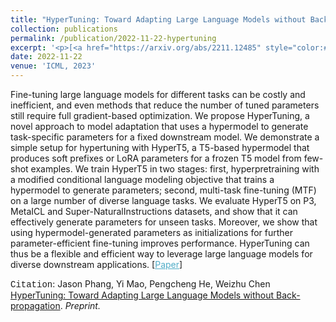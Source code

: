 ```yaml
---
title: "HyperTuning: Toward Adapting Large Language Models without Back-propagation"
collection: publications
permalink: /publication/2022-11-22-hypertuning
excerpt: '<p>[<a href="https://arxiv.org/abs/2211.12485" style="color:#51ADC8;">Paper</a>] - <a href="/publication/2022-11-22-hypertuning" style="color:#51ADC8;">Abstract</a><br /><span style="font-family:Courier New">Citation</span>: Jason Phang, Yi Mao, Pengcheng He, Weizhu Chen <u>HyperTuning: Toward Adapting Large Language Models without Back-propagation</u>. <i>Preprint.</i></p>'
date: 2022-11-22
venue: 'ICML, 2023'
---
```


Fine-tuning large language models for different tasks can be costly and inefficient, and even methods that reduce the number of tuned parameters still require full gradient-based optimization. We propose HyperTuning, a novel approach to model adaptation that uses a hypermodel to generate task-specific parameters for a fixed downstream model. We demonstrate a simple setup for hypertuning with HyperT5, a T5-based hypermodel that produces soft prefixes or LoRA parameters for a frozen T5 model from few-shot examples. We train HyperT5 in two stages: first, hyperpretraining with a modified conditional language modeling objective that trains a hypermodel to generate parameters; second, multi-task fine-tuning (MTF) on a large number of diverse language tasks. We evaluate HyperT5 on P3, MetaICL and Super-NaturalInstructions datasets, and show that it can effectively generate parameters for unseen tasks. Moreover, we show that using hypermodel-generated parameters as initializations for further parameter-efficient fine-tuning improves performance. HyperTuning can thus be a flexible and efficient way to leverage large language models for diverse downstream applications.
[<a href="https://arxiv.org/abs/2211.12485" style="color:#51ADC8;">Paper</a>]

<span style="font-family:Courier New">Citation</span>: Jason Phang, Yi Mao, Pengcheng He, Weizhu Chen <u>HyperTuning: Toward Adapting Large Language Models without Back-propagation</u>. <i>Preprint.</i> 
